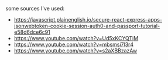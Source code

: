 some sources I've used:

- https://javascript.plainenglish.io/secure-react-express-apps-jsonwebtoken-cookie-session-auth0-and-passport-tutorial-e58d6dce6c91
- https://www.youtube.com/watch?v=Ud5xKCYQTjM
- https://www.youtube.com/watch?v=mbsmsi7l3r4
- https://www.youtube.com/watch?v=s2aXBBzazAw
